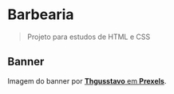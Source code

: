 # Barbearia

> Projeto para estudos de HTML e CSS

## Banner

Imagem do banner por [**Thgusstavo** em **Prexels**](https://www.pexels.com/photo/men-having-their-haircut-1813272/).
